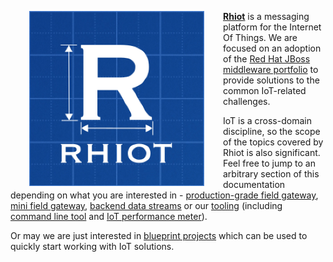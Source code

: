 <a href="https://github.com/rhiot/rhiot"><img src="images/rhiot.png" align="left" height="280" hspace="30"/> **Rhiot**</a> is a messaging platform for the Internet Of Things. We are focused on an adoption of the
[Red Hat JBoss middleware portfolio](http://www.redhat.com/en/technologies/jboss-middleware) to provide solutions to the common IoT-related challenges.

IoT is a cross-domain discipline, so the scope of the topics covered by Rhiot is also significant. Feel free to jump to an arbitrary section of this documentation depending on what you are interested in - [production-grade field gateway](gateway/index.md), [mini field gateway](gateway/mini/index.md), [backend data streams](backend/index.md) or our [tooling](tooling/index.md) (including [command line tool](tooling/cmd.md) and
[IoT performance meter](https://rhiot.gitbooks.io/rhiotdocumentation/content/performance/index.html)).

Or may we are just interested in [blueprint projects](quickstarts/index.md) which can be used to quickly start working with IoT solutions.